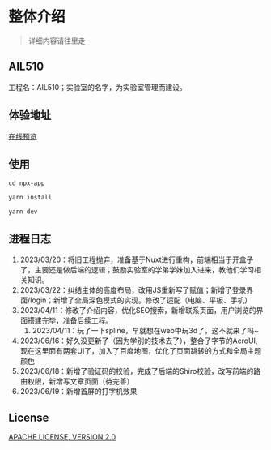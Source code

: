 # 整体介绍
> 详细内容请往里走

## AIL510
工程名：AIL510；实验室的名字，为实验室管理而建设。

## 体验地址
[在线预览](http://chengyunlai.top:3000/)

## 使用
```
cd npx-app
```

```
yarn install
```

```
yarn dev
``` 

## 进程日志
1. 2023/03/20：将旧工程抛弃，准备基于Nuxt进行重构，前端相当于开盒子了，主要还是做后端的逻辑；鼓励实验室的学弟学妹加入进来，教他们学习相关知识。
1. 2023/03/22：纠结主体的高度布局，改用JS重新写了赋值；新增了登录界面/login；新增了全局深色模式的实现。修改了适配（电脑、平板、手机）
1. 2023/04/11：修改了介绍内容，优化SEO搜索，新增联系页面，用户浏览的界面搭建完毕，准备后续工程。
    1. 2023/04/11：玩了一下spline，早就想在web中玩3d了，这不就来了吗~
1. 2023/06/16：好久没更新了（因为学别的技术去了），整合了字节的AcroUI,现在这里面有两套UI了，加入了百度地图，优化了页面跳转的方式和全局主题颜色
1. 2023/06/18：新增了验证码的校验，完成了后端的Shiro校验，改写前端的路由权限，新增写文章页面（待完善）
1. 2023/06/19：新增首屏的打字机效果
## License
[APACHE LICENSE, VERSION 2.0](./LICENSE)
